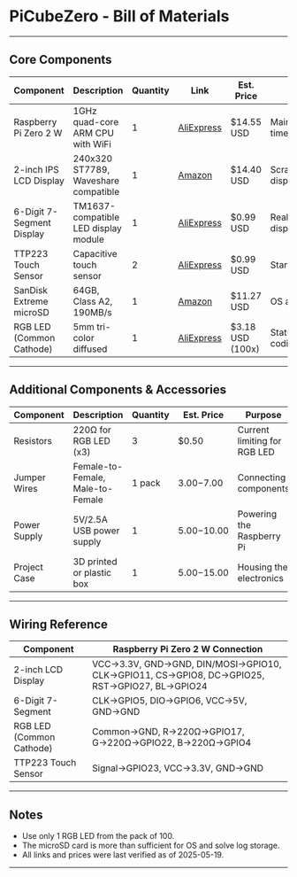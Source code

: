 # PiCubeZero - Bill of Materials

---

## Core Components

| Component                | Description                           | Quantity | Link                                                                                                                      | Est. Price      | Purpose                            |
|--------------------------|---------------------------------------|----------|---------------------------------------------------------------------------------------------------------------------------|-----------------|-------------------------------------|
| Raspberry Pi Zero 2 W    | 1GHz quad-core ARM CPU with WiFi      | 1        | [AliExpress](https://www.aliexpress.com/item/1005007982832720.html)                                                       | $14.55 USD      | Main controller for the timer       |
| 2-inch IPS LCD Display   | 240x320 ST7789, Waveshare compatible  | 1        | [Amazon](https://www.amazon.com/LCD-2inch-Module-Compatible-Display/dp/B0DRS9YQCK)                                        | $14.40 USD      | Scramble/time/statistics display    |
| 6-Digit 7-Segment Display| TM1637-compatible LED display module  | 1        | [AliExpress](https://www.aliexpress.com/item/1005001582129952.html)                                                       | $0.99 USD       | Real-time/final time display        |
| TTP223 Touch Sensor      | Capacitive touch sensor               | 2        | [AliExpress](https://www.aliexpress.com/item/1005006153014582.html)                                                       | $0.99 USD       | Start/stop timer input              |
| SanDisk Extreme microSD  | 64GB, Class A2, 190MB/s               | 1        | [Amazon](https://www.amazon.com/SanDisk-Extreme-microSDXC-Memory-Adapter/dp/B09X7C7LL1)                                   | $11.27 USD      | OS and storage                      |
| RGB LED (Common Cathode) | 5mm tri-color diffused                | 1        | [AliExpress](https://www.aliexpress.com/item/1005004963591071.html)                                                       | $3.18 USD (100x)| Status indicator (color coding)     |

---

## Additional Components & Accessories

| Component                | Description                           | Quantity | Est. Price      | Purpose                                  |
|--------------------------|---------------------------------------|----------|-----------------|-------------------------------------------|
| Resistors                | 220Ω for RGB LED (x3)                 | 3        | $0.50           | Current limiting for RGB LED              |
| Jumper Wires             | Female-to-Female, Male-to-Female      | 1 pack   | $3.00-$7.00     | Connecting components                     |
| Power Supply             | 5V/2.5A USB power supply              | 1        | $5.00-$10.00    | Powering the Raspberry Pi                 |
| Project Case             | 3D printed or plastic box             | 1        | $5.00-$15.00    | Housing the electronics                   |

---

## Wiring Reference

| Component                | Raspberry Pi Zero 2 W Connection      |
|--------------------------|---------------------------------------|
| 2-inch LCD Display       | VCC→3.3V, GND→GND, DIN/MOSI→GPIO10, CLK→GPIO11, CS→GPIO8, DC→GPIO25, RST→GPIO27, BL→GPIO24 |
| 6-Digit 7-Segment        | CLK→GPIO5, DIO→GPIO6, VCC→5V, GND→GND |
| RGB LED (Common Cathode) | Common→GND, R→220Ω→GPIO17, G→220Ω→GPIO22, B→220Ω→GPIO4 |
| TTP223 Touch Sensor      | Signal→GPIO23, VCC→3.3V, GND→GND      |

---


## Notes

- Use only 1 RGB LED from the pack of 100.
- The microSD card is more than sufficient for OS and solve log storage.
- All links and prices were last verified as of 2025-05-19.

---
